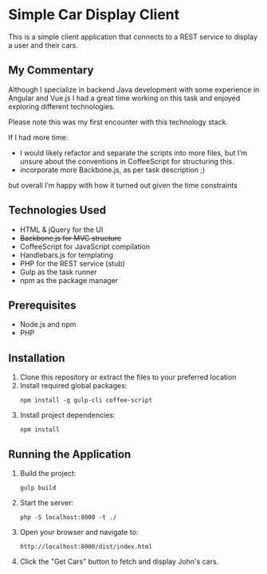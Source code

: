 # Simple Car Display Client

This is a simple client application that connects to a REST service to display a user and their cars.

## My Commentary

Although I specialize in backend Java development with some experience in Angular and Vue.js I had a great time working
on this task and enjoyed exploring different technologies.

Please note this was my first encounter with this technology stack.

If I had more time:

* I would likely refactor and separate the scripts
  into more files, but I’m unsure about the conventions in CoffeeScript for structuring this.
* incorporate more Backbone.js, as per task description ;)

but overall I’m happy with how it turned out given the time constraints

## Technologies Used

- HTML & jQuery for the UI
- ~~Backbone.js for MVC structure~~
- CoffeeScript for JavaScript compilation
- Handlebars.js for templating
- PHP for the REST service (stub)
- Gulp as the task runner
- npm as the package manager

## Prerequisites

- Node.js and npm
- PHP

## Installation

1. Clone this repository or extract the files to your preferred location
2. Install required global packages:
   ```
   npm install -g gulp-cli coffee-script
   ```
3. Install project dependencies:
   ```
   npm install
   ```

## Running the Application

1. Build the project:
   ```
   gulp build
   ```

2. Start the server:
   ```
   php -S localhost:8000 -t ./
   ```

3. Open your browser and navigate to:
   ```
   http://localhost:8000/dist/index.html
   ```

4. Click the "Get Cars" button to fetch and display John's cars.